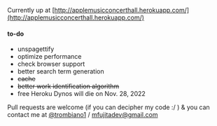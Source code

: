 Currently up at [http://applemusicconcerthall.herokuapp.com/](http://applemusicconcerthall.herokuapp.com/)

#### to-do
- unspagettify
- optimize performance
- check browser support
- better search term generation
- ~~cache~~
- ~~better work identification algorithm~~
- free Heroku Dynos will die on Nov. 28, 2022

Pull requests are welcome (if you can decipher my code :/ ) & you can contact me at [@trombiano1](https://twitter.com/trombiano1) / [mfujitadev@gmail.com](mailto:mfujitadev@gmail.com)
